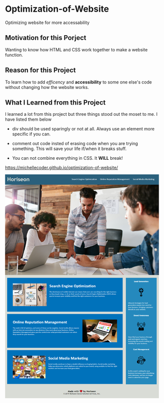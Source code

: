 # Optimization-of-Website
Optimizing website for more accessability

## Motivation for this Porject

Wanting to know how HTML and CSS work together to make a website function.

## Reason for this Project

To learn how to add *efficency* and **accessibility** to some one else's code without changing how the website works.

## What I Learned from this Project

I learned a lot from this project but three things stood out the moset to me. I have listed them below
  
  * div should be used sparingly or not at all. Always use an element more specific if you can.
 
  * comment out code insted of erasing code when you are trying something. This will save your life if/when it breaks stuff.
  
  * You can not combine everything in CSS. It **WILL** break!

https://michellecoder.github.io/optimization-of-website/

![alt text](Horiseon2.png)